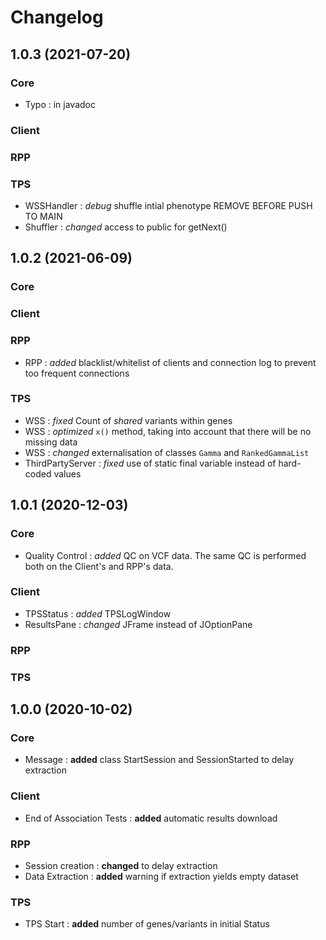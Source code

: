 # Changelog

## 1.0.3 (2021-07-20)
### Core
-   Typo : in javadoc
### Client
### RPP
### TPS
-   WSSHandler : *debug* shuffle intial phenotype REMOVE BEFORE PUSH TO MAIN
-   Shuffler : *changed* access to public for getNext()

## 1.0.2 (2021-06-09)
### Core
### Client
### RPP
* RPP : *added* blacklist/whitelist of clients and connection log to prevent too frequent connections
### TPS
* WSS : *fixed* Count of *shared* variants within genes
* WSS : *optimized* `x()` method, taking into account that there will be no missing data
* WSS : *changed* externalisation of classes `Gamma` and `RankedGammaList`
* ThirdPartyServer : *fixed* use of static final variable instead of hard-coded values

## 1.0.1 (2020-12-03)
### Core
* Quality Control : *added* QC on VCF data. The same QC is performed both on the Client's and RPP's data.
### Client
* TPSStatus : *added* TPSLogWindow
* ResultsPane : *changed* JFrame instead of JOptionPane
### RPP
### TPS

## 1.0.0 (2020-10-02)
### Core
* Message : **added** class StartSession and SessionStarted to delay extraction
### Client
* End of Association Tests : **added** automatic results download
### RPP
* Session creation : **changed** to delay extraction
* Data Extraction : **added** warning if extraction yields empty dataset
### TPS
* TPS Start : **added** number of genes/variants in initial Status
